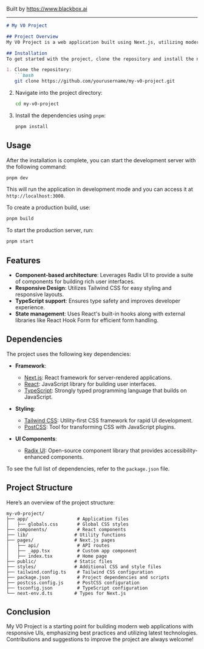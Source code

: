 
Built by https://www.blackbox.ai

---

```markdown
# My V0 Project

## Project Overview
My V0 Project is a web application built using Next.js, utilizing modern technologies like React, TypeScript, and Tailwind CSS for styling. The application includes a variety of user interface components provided by Radix UI and other libraries, enabling a responsive and interactive user experience.

## Installation
To get started with the project, clone the repository and install the necessary dependencies. Here are the steps to follow:

1. Clone the repository:
   ```bash
   git clone https://github.com/yourusername/my-v0-project.git
   ```

2. Navigate into the project directory:
   ```bash
   cd my-v0-project
   ```

3. Install the dependencies using `pnpm`:
   ```bash
   pnpm install
   ```

## Usage
After the installation is complete, you can start the development server with the following command:
```bash
pnpm dev
```
This will run the application in development mode and you can access it at `http://localhost:3000`.

To create a production build, use:
```bash
pnpm build
```

To start the production server, run:
```bash
pnpm start
```

## Features
- **Component-based architecture**: Leverages Radix UI to provide a suite of components for building rich user interfaces.
- **Responsive Design**: Utilizes Tailwind CSS for easy styling and responsive layouts.
- **TypeScript support**: Ensures type safety and improves developer experience.
- **State management**: Uses React's built-in hooks along with external libraries like React Hook Form for efficient form handling.

## Dependencies
The project uses the following key dependencies:
- **Framework**: 
  - [Next.js](https://nextjs.org/): React framework for server-rendered applications.
  - [React](https://reactjs.org/): JavaScript library for building user interfaces.
  - [TypeScript](https://www.typescriptlang.org/): Strongly typed programming language that builds on JavaScript.
  
- **Styling**:
  - [Tailwind CSS](https://tailwindcss.com/): Utility-first CSS framework for rapid UI development.
  - [PostCSS](https://postcss.org/): Tool for transforming CSS with JavaScript plugins.
  
- **UI Components**:
  - [Radix UI](https://www.radix-ui.com/): Open-source component library that provides accessibility-enhanced components.

To see the full list of dependencies, refer to the `package.json` file.

## Project Structure
Here’s an overview of the project structure:

```plaintext
my-v0-project/
├── app/                  # Application files
│   ├── globals.css       # Global CSS styles
├── components/           # React components
├── lib/                 # Utility functions
├── pages/               # Next.js pages
│   ├── api/              # API routes
│   ├── _app.tsx          # Custom app component
│   ├── index.tsx         # Home page
├── public/              # Static files
├── styles/              # Additional CSS and style files
├── tailwind.config.ts    # Tailwind CSS configuration
├── package.json          # Project dependencies and scripts
├── postcss.config.js     # PostCSS configuration
├── tsconfig.json         # TypeScript configuration
└── next-env.d.ts        # Types for Next.js
```

## Conclusion
My V0 Project is a starting point for building modern web applications with responsive UIs, emphasizing best practices and utilizing latest technologies. Contributions and suggestions to improve the project are always welcome!
```